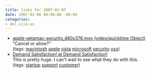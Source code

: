 ```yaml
---
title: links for 2007-02-07
date: 2007-02-06 00:00:00 -08:00
categories:
- del.icio.us
---
```


<ul class="delicious">
	<li>
		<div class="delicious-link"><a href="http://images.apple.com/movies/us/apple/getamac/apple-getamac-security_480x376.mov">apple-getamac-security_480x376.mov (video/quicktime Object)</a></div>
		<div class="delicious-extended">"Cancel or allow?"</div>
		<div class="delicious-tags">(tags: <a href="http://del.icio.us/torrez/macintosh">macintosh</a> <a href="http://del.icio.us/torrez/apple">apple</a> <a href="http://del.icio.us/torrez/vista">vista</a> <a href="http://del.icio.us/torrez/microsoft">microsoft</a> <a href="http://del.icio.us/torrez/security">security</a> <a href="http://del.icio.us/torrez/osx">osx</a>)</div>
	</li>
	<li>
		<div class="delicious-link"><a href="http://blog.getsatisfaction.com/2007/01/31/demand-satisfaction/">Demand Satisfaction! at Demand Satisfaction!</a></div>
		<div class="delicious-extended">This is pretty huge. I can't wait to see what they do with this.</div>
		<div class="delicious-tags">(tags: <a href="http://del.icio.us/torrez/startup">startup</a> <a href="http://del.icio.us/torrez/support">support</a> <a href="http://del.icio.us/torrez/customer">customer</a>)</div>
	</li>
</ul>
